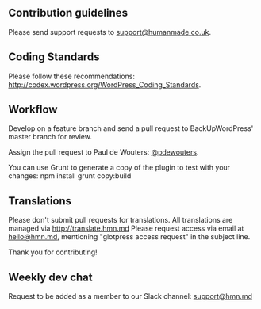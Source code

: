 ## Contribution guidelines ##

Please send support requests to support@humanmade.co.uk.

## Coding Standards ##

Please follow these recommendations: http://codex.wordpress.org/WordPress_Coding_Standards.

## Workflow ##
Develop on a feature branch and send a pull request to BackUpWordPress' master branch for review.

Assign the pull request to Paul de Wouters: [@pdewouters](https://github.com/pdewouters).

You can use Grunt to generate a copy of the plugin to test with your changes:
npm install
grunt copy:build

## Translations ##

Please don't submit pull requests for translations. All translations are managed via http://translate.hmn.md
Please request access via email at hello@hmn.md, mentioning "glotpress access request" in the subject line.

Thank you for contributing!

## Weekly dev chat ##

Request to be added as a member to our Slack channel: support@hmn.md